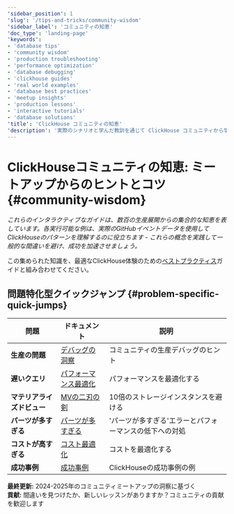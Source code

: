 ```yaml
---
'sidebar_position': 1
'slug': '/tips-and-tricks/community-wisdom'
'sidebar_label': 'コミュニティの知恵'
'doc_type': 'landing-page'
'keywords':
- 'database tips'
- 'community wisdom'
- 'production troubleshooting'
- 'performance optimization'
- 'database debugging'
- 'clickhouse guides'
- 'real world examples'
- 'database best practices'
- 'meetup insights'
- 'production lessons'
- 'interactive tutorials'
- 'database solutions'
'title': 'ClickHouse コミュニティの知恵'
'description': '実際のシナリオと学んだ教訓を通じて ClickHouse コミュニティから学びましょう'
---
```



# ClickHouseコミュニティの知恵: ミートアップからのヒントとコツ {#community-wisdom}

*これらのインタラクティブなガイドは、数百の生産展開からの集合的な知恵を表しています。各実行可能な例は、実際のGitHubイベントデータを使用してClickHouseのパターンを理解するのに役立ちます - これらの概念を実践して一般的な間違いを避け、成功を加速させましょう。*

この集められた知識を、最適なClickHouse体験のための[ベストプラクティス](/best-practices)ガイドと組み合わせてください。

## 問題特化型クイックジャンプ {#problem-specific-quick-jumps}

| 問題 | ドキュメント | 説明 |
|-------|---------|-------------|
| **生産の問題**   | [デバッグの洞察](./debugging-insights.md) | コミュニティの生産デバッグのヒント |
| **遅いクエリ**       | [パフォーマンス最適化](./performance-optimization.md) | パフォーマンスを最適化する |
| **マテリアライズドビュー** | [MVの二刃の剣](./materialized-views.md) | 10倍のストレージインスタンスを避ける |
| **パーツが多すぎる**     | [パーツが多すぎる](./too-many-parts.md) | 'パーツが多すぎる'エラーとパフォーマンスの低下への対処 |
| **コストが高すぎる**         | [コスト最適化](./cost-optimization.md) | コストを最適化する |
| **成功事例**    | [成功事例](./success-stories.md) | ClickHouseの成功事例の例 |

**最終更新:** 2024-2025年のコミュニティミートアップの洞察に基づく  
**貢献:** 間違いを見つけたか、新しいレッスンがありますか？コミュニティの貢献を歓迎します
